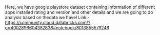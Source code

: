 Here, we have google playstore dataset containing information of different apps installed rating and version and other details and we are going to do analysis based on thedata we have!
Link:-https://community.cloud.databricks.com/?o=4002896604382838#notebook/8013855579246
